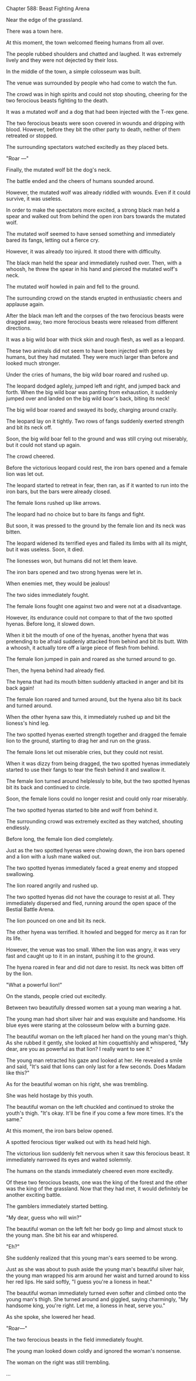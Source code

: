 Chapter 588: Beast Fighting Arena

Near the edge of the grassland.

There was a town here.

At this moment, the town welcomed fleeing humans from all over.

The people rubbed shoulders and chatted and laughed. It was extremely lively and they were not dejected by their loss.

In the middle of the town, a simple colosseum was built.

The venue was surrounded by people who had come to watch the fun.

The crowd was in high spirits and could not stop shouting, cheering for the two ferocious beasts fighting to the death.

It was a mutated wolf and a dog that had been injected with the T-rex gene.

The two ferocious beasts were soon covered in wounds and dripping with blood. However, before they bit the other party to death, neither of them retreated or stopped.

The surrounding spectators watched excitedly as they placed bets.

"Roar —"

Finally, the mutated wolf bit the dog's neck.

The battle ended and the cheers of humans sounded around.

However, the mutated wolf was already riddled with wounds. Even if it could survive, it was useless.

In order to make the spectators more excited, a strong black man held a spear and walked out from behind the open iron bars towards the mutated wolf.

The mutated wolf seemed to have sensed something and immediately bared its fangs, letting out a fierce cry.

However, it was already too injured. It stood there with difficulty.

The black man held the spear and immediately rushed over. Then, with a whoosh, he threw the spear in his hand and pierced the mutated wolf's neck.

The mutated wolf howled in pain and fell to the ground.

The surrounding crowd on the stands erupted in enthusiastic cheers and applause again.

After the black man left and the corpses of the two ferocious beasts were dragged away, two more ferocious beasts were released from different directions.

It was a big wild boar with thick skin and rough flesh, as well as a leopard.

These two animals did not seem to have been injected with genes by humans, but they had mutated. They were much larger than before and looked much stronger.

Under the cries of humans, the big wild boar roared and rushed up.

The leopard dodged agilely, jumped left and right, and jumped back and forth. When the big wild boar was panting from exhaustion, it suddenly jumped over and landed on the big wild boar's back, biting its neck\!

The big wild boar roared and swayed its body, charging around crazily.

The leopard lay on it tightly. Two rows of fangs suddenly exerted strength and bit its neck off.

Soon, the big wild boar fell to the ground and was still crying out miserably, but it could not stand up again.

The crowd cheered.

Before the victorious leopard could rest, the iron bars opened and a female lion was let out.

The leopard started to retreat in fear, then ran, as if it wanted to run into the iron bars, but the bars were already closed.

The female lions rushed up like arrows.

The leopard had no choice but to bare its fangs and fight.

But soon, it was pressed to the ground by the female lion and its neck was bitten.

The leopard widened its terrified eyes and flailed its limbs with all its might, but it was useless. Soon, it died.

The lionesses won, but humans did not let them leave.

The iron bars opened and two strong hyenas were let in.

When enemies met, they would be jealous\!

The two sides immediately fought.

The female lions fought one against two and were not at a disadvantage.

However, its endurance could not compare to that of the two spotted hyenas. Before long, it slowed down.

When it bit the mouth of one of the hyenas, another hyena that was pretending to be afraid suddenly attacked from behind and bit its butt. With a whoosh, it actually tore off a large piece of flesh from behind.

The female lion jumped in pain and roared as she turned around to go.

Then, the hyena behind had already fled.

The hyena that had its mouth bitten suddenly attacked in anger and bit its back again\!

The female lion roared and turned around, but the hyena also bit its back and turned around.

When the other hyena saw this, it immediately rushed up and bit the lioness's hind leg.

The two spotted hyenas exerted strength together and dragged the female lion to the ground, starting to drag her and run on the grass.

The female lions let out miserable cries, but they could not resist.

When it was dizzy from being dragged, the two spotted hyenas immediately started to use their fangs to tear the flesh behind it and swallow it.

The female lion turned around helplessly to bite, but the two spotted hyenas bit its back and continued to circle.

Soon, the female lions could no longer resist and could only roar miserably.

The two spotted hyenas started to bite and wolf from behind it.

The surrounding crowd was extremely excited as they watched, shouting endlessly.

Before long, the female lion died completely.

Just as the two spotted hyenas were chowing down, the iron bars opened and a lion with a lush mane walked out.

The two spotted hyenas immediately faced a great enemy and stopped swallowing.

The lion roared angrily and rushed up.

The two spotted hyenas did not have the courage to resist at all. They immediately dispersed and fled, running around the open space of the Bestial Battle Arena.

The lion pounced on one and bit its neck.

The other hyena was terrified. It howled and begged for mercy as it ran for its life.

However, the venue was too small. When the lion was angry, it was very fast and caught up to it in an instant, pushing it to the ground.

The hyena roared in fear and did not dare to resist. Its neck was bitten off by the lion.

"What a powerful lion\!"

On the stands, people cried out excitedly.

Between two beautifully dressed women sat a young man wearing a hat.

The young man had short silver hair and was exquisite and handsome. His blue eyes were staring at the colosseum below with a burning gaze.

The beautiful woman on the left placed her hand on the young man's thigh. As she rubbed it gently, she looked at him coquettishly and whispered, "My dear, are you as powerful as that lion? I really want to see it."

The young man retracted his gaze and looked at her. He revealed a smile and said, "It's said that lions can only last for a few seconds. Does Madam like this?"

As for the beautiful woman on his right, she was trembling.

She was held hostage by this youth.

The beautiful woman on the left chuckled and continued to stroke the youth's thigh. "It's okay. It'll be fine if you come a few more times. It's the same."

At this moment, the iron bars below opened.

A spotted ferocious tiger walked out with its head held high.

The victorious lion suddenly felt nervous when it saw this ferocious beast. It immediately narrowed its eyes and waited solemnly.

The humans on the stands immediately cheered even more excitedly.

Of these two ferocious beasts, one was the king of the forest and the other was the king of the grassland. Now that they had met, it would definitely be another exciting battle.

The gamblers immediately started betting.

"My dear, guess who will win?"

The beautiful woman on the left felt her body go limp and almost stuck to the young man. She bit his ear and whispered.

"Eh?"

She suddenly realized that this young man's ears seemed to be wrong.

Just as she was about to push aside the young man's beautiful silver hair, the young man wrapped his arm around her waist and turned around to kiss her red lips. He said softly, "I guess you're a lioness in heat."

The beautiful woman immediately turned even softer and climbed onto the young man's thigh. She turned around and giggled, saying charmingly, "My handsome king, you're right. Let me, a lioness in heat, serve you."

As she spoke, she lowered her head.

"Roar—"

The two ferocious beasts in the field immediately fought.

The young man looked down coldly and ignored the woman's nonsense.

The woman on the right was still trembling.

…

